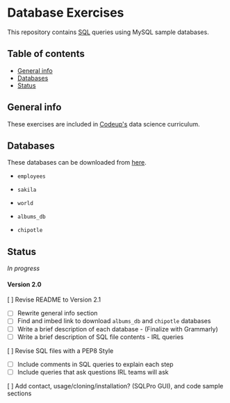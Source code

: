 # Database Exercises
This repository contains [SQL](https://www.mysql.com/) queries using MySQL sample databases.

## Table of contents
* [General info](#general-info)
* [Databases](#Databases)
* [Status](#status)

## General info
These exercises are included in [Codeup's](https://www.codeup.com/) data science curriculum.

## Databases
These databases can be downloaded from [here](https://dev.mysql.com/doc/index-other.html).
* `employees`
> 
* `sakila`
>
* `world`
>
* `albums_db`
> 
* `chipotle`
> 


## Status
_In progress_

#### Version 2.0
[ ] Revise README to Version 2.1
* [ ] Rewrite general info section
* [ ] Find and imbed link to download `albums_db` and `chipotle` databases
* [ ] Write a brief description of each database - (Finalize with Grammarly)
* [ ] Write a brief description of SQL file contents - IRL queries

[ ] Revise SQL files with a PEP8 Style
* [ ] Include comments in SQL queries to explain each step
* [ ] Include queries that ask questions IRL teams will ask

[ ] Add contact, usage/cloning/installation? (SQLPro GUI), and code sample sections 
